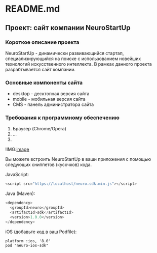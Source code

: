 # README.md 
## Проект: сайт компании NeuroStartUp

### Короткое описание проекта
NeuroStartUp - динамически развивающийся стартап, специализирующийся на поиске с использованием новейших технологий искусственного интеллекта.
В рамках данного проекта разрабтывается сайт компании.

### Основные компоненты сайта
* desktop - десктопная версия сайта
* mobile - мобильная версия сайта
* CMS - панель администратора сайта

### Требования к программному обеспечению
1. Браузер (Chrome/Opera)
2. ...
3. 

!IMG:[image](https://tehnot.com/wp-content/uploads/2017/03/android-o-00.jpg)

Вы можете встроить NeuroStartUp в ваши приложения с помощью следующих сниппетов (кусочков) кода.

JavaScript:
```JavaScript
<script src="https://localhost/neuro.sdk.min.js"></script>
```

Java (Maven):
```Java
<dependency>
  <groupId>neuro</groupId>
  <artifactId>sdk</artifactId>
  <version>1.0.0</version>
</dependency>
```

iOS (добавьте код в ваш Podfile):

```IOS
platform :ios, '8.0'
pod "neuro-ios-sdk"
```